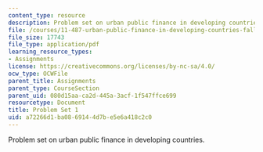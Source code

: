 ```yaml
---
content_type: resource
description: Problem set on urban public finance in developing countries.
file: /courses/11-487-urban-public-finance-in-developing-countries-fall-2004/a72266d1ba0869144d7be5e6a418c2c0_ps1.pdf
file_size: 17743
file_type: application/pdf
learning_resource_types:
- Assignments
license: https://creativecommons.org/licenses/by-nc-sa/4.0/
ocw_type: OCWFile
parent_title: Assignments
parent_type: CourseSection
parent_uid: 080d15aa-ca2d-445a-3acf-1f547ffce699
resourcetype: Document
title: Problem Set 1
uid: a72266d1-ba08-6914-4d7b-e5e6a418c2c0
---
```

Problem set on urban public finance in developing countries.